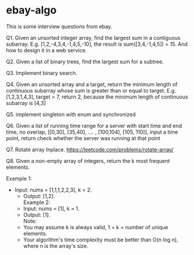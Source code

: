 # ebay-algo
This is some interview questions from ebay.


Q1. Given an unsorted integer array,  find the largest sum in a contiguous subarray.
E.g. [1,2,-4,3,4,-1,4,5,-10], the result is sum([3,4,-1,4,5]) = 15. And how to design it in a web service.

Q2. Given a list of binary trees, find the largest sum for a subtree.

Q3. Implement binary search.

Q4. Given an unsorted array and a target, return the minimum length of continuous subarray whose sum is greater than or equal to target.
E.g. [1,2,3,1,4,3], target = 7, return 2, because the minimum length of continuous subarray is [4,3]

Q5. implement singleton with enum and synchronized

Q6. Given a list of running time range for a server with start time and end time, no overlap, [[0,30], [35,40], .... , [100,104], [105, 110]], input a time point, return check whether the server was running at that point

Q7. Rotate array Inplace. https://leetcode.com/problems/rotate-array/

Q8. Given a non-empty array of integers, return the k most frequent elements.  

Example 1:
- Input: nums = [1,1,1,2,2,3], k = 2.   
  - Output: [1,2].  
Example 2:   
  - Input: nums = [1], k = 1.   
  - Output: [1].  
Note:   
  - You may assume k is always valid, 1 = k = number of unique elements.
  - Your algorithm's time complexity must be better than O(n log n), where n is the array's size.


